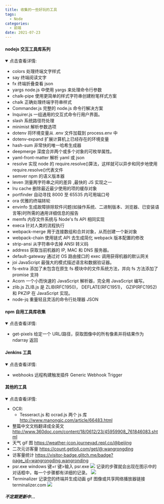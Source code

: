 ```yaml
---
title: 收集的一些好玩的工具
tags:
  - Node
categories:
  - 前端
date: 2021-07-23
---
```


#### nodejs 交互工具库系列

<details open>
    <summary>点击查看详情:</summary>

- colors 处理终端文字样式
- say 终端阅读文字
- fx 终端折叠查看 json
- yargs node.js 中使用 yargs 来处理命令行参数
- chalk-pipe 使用更简单的样式字符串创建粉笔样式方案
- chalk 正确处理终端字符串样式
- Commander.js 完整的 node.js 命令行解决方案
- Inquirer.js 一组通用的交互式命令行用户界面。
- slash 系统路径符处理
- minimist 解析参数选项
- dotenv 将环境变量从 .env 文件加载到 process.env 中
- dotenv-expand 扩展计算机上已经存在的环境变量
- hash-sum 非常快的唯一哈希生成器
- deepmerge 深度合并两个或多个对象的可枚举属性。
- yaml-front-matter 解析 yaml 或 json
- resolve 实现 node 的 require.resolve()算法，这样就可以异步和同步地使用 require.resolve()代表文件
- semver npm 的语义版本器
- leven 测量两字符串之间的差异 ,最快的 JS 实现之一
- lru cache 删除最近最少使用的项的缓存对象
- portfinder 自动寻找 8000 至 65535 内可用端口号
- ora 优雅的终端转轮
- envinfo 生成故障排除软件问题(如操作系统、二进制版本、浏览器、已安装语言等)时所需的通用详细信息的报告
- memfs 内存文件系统与 Node's fs API 相同实现
- execa 针对人类的流程执行
- webpack-merge 用于连接数组和合并对象，从而创建一个新对象
- webpack-chain 使用链式 API 去生成简化 webpack 版本配置的修改
- strip-ansi 从字符串中去掉 ANSI 转义码
- address 获取当前机器的 IP, MAC 和 DNS 服务器。
- default-gateway 通过对 OS 路由接口的 exec 调用获得机器的默认网关
- joi JavaScript 最强大的模式描述语言和数据验证器。
- fs-extra 添加了未包含在原生 fs 模块中的文件系统方法，并向 fs 方法添加了 promise 支持
- Acorn 一个小而快速的 JavaScript 解析器，完全用 JavaScript 编写。
- zlib.js ZLIB.js 是 ZLIB(RFC1950)， DEFLATE(RFC1951)， GZIP(RFC1952)和 PKZIP 在 JavaScript 实现。
- node-jq 重量轻且灵活的命令行处理器 JSON

</details>

#### npm 自用工具库收集

<details open>
    <summary>点击查看详情:</summary>

- get-pixels 给定一个 URL/路径，获取图像中的所有像素并将结果作为 ndarray 返回

</details>

#### Jenkins 工具

<details open>
    <summary>点击查看详情:</summary>

- webhooks 远程构建触发插件 Generic Webhook Trigger

</details>

#### 其他的工具

<details open>
    <summary>点击查看详情:</summary>

- OCR:
  - Tesseract.js 和 ocrad.js 两个 js 库 http://www.manongjc.com/article/66483.html
- 整篇中文文档翻译成全英文 http://www.360doc.com/content/18/0612/23/45959908_761846083.shtml
- 天气 gif 图 https://weather-icon.journeyad.repl.co/@beijing
- 二次元访客量 https://count.getloli.com/get/@:wangrongding
- 访客量统计 https://visitor-badge.glitch.me/badge?page_id=wangrongding.wangronding
- psr.exe windows 键+r 键>输入 psr.exe ![](https://exp-picture.cdn.bcebos.com/dd58d02c5b1b1ede10e1038a981fceecd2d90f91.jpg?x-bce-process=image%2Fresize%2Cm_lfit%2Cw_500%2Climit_1%2Fquality%2Cq_80) 记录的步骤就会出现在图示中的对话框中，每一个步骤都有详细的记录。 ![](https://exp-picture.cdn.bcebos.com/1f9feadca039131f29d1706ae275f2c4ed990a91.jpg?x-bce-process=image%2Fresize%2Cm_lfit%2Cw_500%2Climit_1%2Fquality%2Cq_80)
- Terminalizer 记录您的终端并生成动画 gif 图像或共享网络播放器链接 terminalizer.com ![](https://github.com/faressoft/terminalizer/raw/master/img/demo.gif?raw=true)

</details>

##### 不定期更新中...
